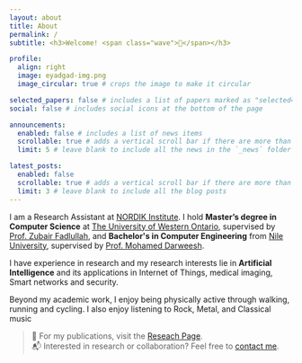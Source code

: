 ```yaml
---
layout: about
title: About
permalink: /
subtitle: <h3>Welcome! <span class="wave">👋</span></h3>

profile:
  align: right
  image: eyadgad-img.png
  image_circular: true # crops the image to make it circular

selected_papers: false # includes a list of papers marked as "selected={true}"
social: false # includes social icons at the bottom of the page

announcements:
  enabled: false # includes a list of news items
  scrollable: true # adds a vertical scroll bar if there are more than 3 news items
  limit: 5 # leave blank to include all the news in the `_news` folder

latest_posts:
  enabled: false
  scrollable: true # adds a vertical scroll bar if there are more than 3 new posts items
  limit: 3 # leave blank to include all the blog posts
---
```

I am a Research Assistant at [NORDIK Institute](https://nordikinstitute.com).
I hold **Master’s degree in Computer Science** at [The University of Western Ontario](https://www.uwo.ca/), supervised by [Prof. Zubair Fadlullah](https://www.zfadlullah.org/home), and **Bachelor's in Computer Engineering** from [Nile University](https://www.nu.edu.eg/), supervised by [Prof. Mohamed Darweesh](https://www.nu.edu.eg/academic-staff/dr-mohamed-s-darweesh).

I have experience in research and my research interests lie in **Artificial Intelligence** and its applications in Internet of Things, medical imaging, Smart networks and security.

Beyond my academic work, I enjoy being physically active through walking, running and cycling. I also enjoy listening to Rock, Metal, and Classical music

> 🔗 For my publications, visit the [Reseach Page](/research/).  
> 📬 Interested in research or collaboration? Feel free to [contact me](/contact).
